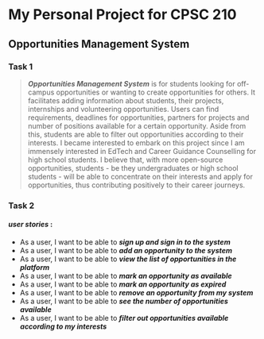 # My Personal Project for CPSC 210

## Opportunities Management System

### **Task 1**

> **_Opportunities Management System_** is for students looking for off-campus
> opportunities or wanting to create opportunities for others. It facilitates adding
> information about students, their projects, internships and volunteering opportunities. 
> Users can find requirements, deadlines for opportunities, partners for projects
> and number of positions available for a certain opportunity. Aside from this, 
> students are able to filter out opportunities according to their interests. 
> I became interested to embark on this project since I am immensely interested 
> in EdTech and Career Guidance Counselling for high school students. I believe that, 
> with more open-source opportunities, students - be they undergraduates or high school 
> students - will be able to concentrate on their interests and apply for opportunities, 
> thus contributing positively to their career journeys.

### **Task 2**

#### _user stories_ :
- As a user, I want to be able to _**sign up and sign in to the system**_
- As a user, I want to be able to _**add an opportunity to the system**_
- As a user, I want to be able to _**view the list of opportunities in the platform**_
- As a user, I want to be able to _**mark an opportunity as available**_
- As a user, I want to be able to _**mark an opportunity as expired**_
- As a user, I want to be able to _**remove an opportunity from my system**_
- As a user, I want to be able to _**see the number of opportunities available**_
- As a user, I want to be able to _**filter out opportunities available according to my interests**_

